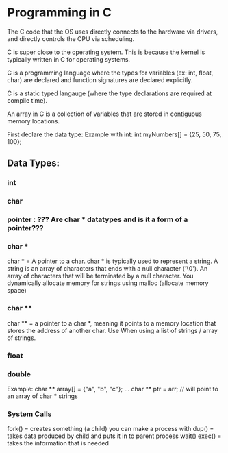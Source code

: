 # Programming in C

 The C code that the OS uses directly connects to the hardware via drivers, and directly controls the CPU via scheduling.

C is super close to the operating system. This is because the kernel is typically written in C for operating systems.

 C is a programming language where the types for variables (ex: int, float, char) are declared and function signatures are declared explicitly.

 C is a static typed langauge (where the type declarations are required at compile time).

 An array in C is a collection of variables that are stored in contiguous memory locations.
 
 First declare the data type: 
 Example with int: int myNumbers[] = {25, 50, 75, 100};

## Data Types:

### int

### char

### pointer : ??? Are char * datatypes and is it a form of a pointer???
 
### char *
 char * = A pointer to a char. char * is typically used to represent a string. A string is an array of characters that ends with a null character ('\0'). An array of characters that will be terminated by a null character.
 You dynamically allocate memory for strings using malloc (allocate memory space)

### char ** 
 char ** = a pointer to a char *, meaning it points to a memory location that stores the address of another char. Use When using a list of strings / array of strings. 

 ### float

 ### double
 
 Example: char ** array[] = {"a", "b", "c"}; ... char ** ptr = arr; // will point to an array of char * strings

### System Calls
fork() = creates something (a child) you can make a process with 
dup() = takes data produced by child and puts it in to parent process 
wait() 
exec() = takes the information that is needed 
